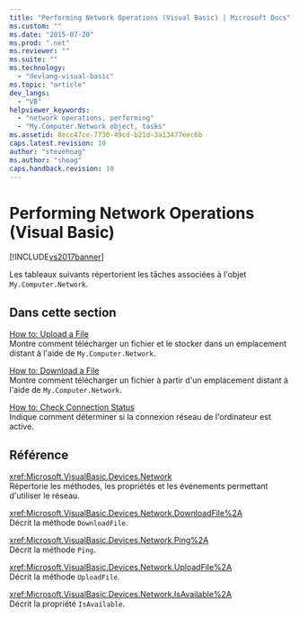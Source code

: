 ```yaml
---
title: "Performing Network Operations (Visual Basic) | Microsoft Docs"
ms.custom: ""
ms.date: "2015-07-20"
ms.prod: ".net"
ms.reviewer: ""
ms.suite: ""
ms.technology: 
  - "devlang-visual-basic"
ms.topic: "article"
dev_langs: 
  - "VB"
helpviewer_keywords: 
  - "network operations, performing"
  - "My.Computer.Network object, tasks"
ms.assetid: 8ecc47ce-7730-49cd-b21d-3a13477eec6b
caps.latest.revision: 10
author: "stevehoag"
ms.author: "shoag"
caps.handback.revision: 10
---
```

# Performing Network Operations (Visual Basic)
[!INCLUDE[vs2017banner](../../../../visual-basic/includes/vs2017banner.md)]

Les tableaux suivants répertorient les tâches associées à l'objet `My.Computer.Network`.  
  
## Dans cette section  
 [How to: Upload a File](../../../../visual-basic/developing-apps/programming/computer-resources/how-to-upload-a-file.md)  
 Montre comment télécharger un fichier et le stocker dans un emplacement distant à l'aide de `My.Computer.Network`.  
  
 [How to: Download a File](../../../../visual-basic/developing-apps/programming/computer-resources/how-to-download-a-file.md)  
 Montre comment télécharger un fichier à partir d'un emplacement distant à l'aide de `My.Computer.Network`.  
  
 [How to: Check Connection Status](../../../../visual-basic/developing-apps/programming/computer-resources/how-to-check-connection-status.md)  
 Indique comment déterminer si la connexion réseau de l'ordinateur est active.  
  
## Référence  
 <xref:Microsoft.VisualBasic.Devices.Network>  
 Répertorie les méthodes, les propriétés et les événements permettant d'utiliser le réseau.  
  
 <xref:Microsoft.VisualBasic.Devices.Network.DownloadFile%2A>  
 Décrit la méthode `DownloadFile`.  
  
 <xref:Microsoft.VisualBasic.Devices.Network.Ping%2A>  
 Décrit la méthode `Ping`.  
  
 <xref:Microsoft.VisualBasic.Devices.Network.UploadFile%2A>  
 Décrit la méthode `UploadFile`.  
  
 <xref:Microsoft.VisualBasic.Devices.Network.IsAvailable%2A>  
 Décrit la propriété `IsAvailable`.